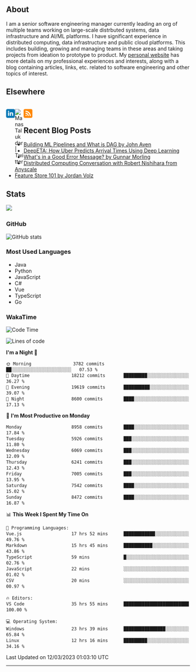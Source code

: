 ## About

I am a senior software engineering manager currently leading an org of multiple teams working on large-scale distrbuted systems, data infrastructure and AI/ML platforms. I have significant experience in distributed computing, data infrastructure and public cloud platforms. This includes building, growing and managing teams in these areas and taking projects from ideation to prototype to product. My [personal website](https://manastalukdar.github.io/) has more details on my professional experiences and interests, along with a blog containing articles, links, etc. related to software engineering and other topics of interest.

## Elsewhere

</br>

<a href="https://www.linkedin.com/in/manastalukdar" target="_blank">
  <img align="left" alt="Manas Talukdar | Linkedin" width="24px" src="https://raw.githubusercontent.com/edent/SuperTinyIcons/master/images/svg/linkedin.svg" />
</a>
<a href="https://www.twitter.com/manastalukdar" target="_blank">
  <img align="left" alt="Manas Talukdar | Twitter" width="24px" src="https://github.com/TheDudeThatCode/TheDudeThatCode/blob/master/Assets/Twitter.svg" />
</a>
<a href="https://manastalukdar.github.io/" target="_blank">
  <img align="left" alt="Manas Talukdar | Website" width="24px" src="https://github.com/edent/SuperTinyIcons/blob/master/images/svg/rss.svg" />
</a>

</br>

## Recent Blog Posts

<!-- BLOG:START -->
- [Building ML Pipelines and What is DAG by John Aven](https://manastalukdar.github.io/blog/2022/03/21/building-ml-pipelines-dag/)
- [DeepETA: How Uber Predicts Arrival Times Using Deep Learning](https://manastalukdar.github.io/blog/2022/03/21/deepeta-uber-predicts-arrival-times-deep-learning/)
- [What&#39;s in a Good Error Message? by Gunnar Morling](https://manastalukdar.github.io/blog/2022/02/11/good-error-message-gunnar-morling/)
- [Distributed Computing Conversation with Robert Nishihara from Anyscale](https://manastalukdar.github.io/blog/2022/01/24/distributed-computing-conversation-robert-nishihara-anyscale/)
- [Feature Store 101 by Jordan Volz](https://manastalukdar.github.io/blog/2022/01/22/feature-store-101-jordan-volz/)
<!-- BLOG:END -->

## Stats

![](https://komarev.com/ghpvc/?username=manastalukdar)

### GitHub

![GitHub stats](https://github-readme-stats.vercel.app/api?username=manastalukdar&show_icons=true&hide_border=true&hide_rank=true&hide_title=true&icon_color=79ff97&text_color=cecac3&bg_color=4d4b4b)

### Most Used Languages

- Java
- Python
- JavaScript
- C#
- Vue
- TypeScript
- Go

<!--
![Top Langs](https://github-readme-stats.vercel.app/api/top-langs/?username=manastalukdar&layout=compact&hide_border=true&hide_title=true&icon_color=79ff97&text_color=cecac3&bg_color=4d4b4b)
-->

### WakaTime

<!--START_SECTION:waka-->
![Code Time](http://img.shields.io/badge/Code%20Time-3%2C445%20hrs%2027%20mins-blue)

![Lines of code](https://img.shields.io/badge/From%20Hello%20World%20I%27ve%20Written-16.5%20million%20lines%20of%20code-blue)

**I'm a Night 🦉** 

```text
🌞 Morning                3782 commits        ██░░░░░░░░░░░░░░░░░░░░░░░   07.53 % 
🌆 Daytime                18212 commits       █████████░░░░░░░░░░░░░░░░   36.27 % 
🌃 Evening                19619 commits       ██████████░░░░░░░░░░░░░░░   39.07 % 
🌙 Night                  8600 commits        ████░░░░░░░░░░░░░░░░░░░░░   17.13 % 
```
📅 **I'm Most Productive on Monday** 

```text
Monday                   8958 commits        ████░░░░░░░░░░░░░░░░░░░░░   17.84 % 
Tuesday                  5926 commits        ███░░░░░░░░░░░░░░░░░░░░░░   11.80 % 
Wednesday                6069 commits        ███░░░░░░░░░░░░░░░░░░░░░░   12.09 % 
Thursday                 6241 commits        ███░░░░░░░░░░░░░░░░░░░░░░   12.43 % 
Friday                   7005 commits        ███░░░░░░░░░░░░░░░░░░░░░░   13.95 % 
Saturday                 7542 commits        ████░░░░░░░░░░░░░░░░░░░░░   15.02 % 
Sunday                   8472 commits        ████░░░░░░░░░░░░░░░░░░░░░   16.87 % 
```


📊 **This Week I Spent My Time On** 

```text
💬 Programming Languages: 
Vue.js                   17 hrs 52 mins      ████████████░░░░░░░░░░░░░   49.76 % 
Markdown                 15 hrs 45 mins      ███████████░░░░░░░░░░░░░░   43.86 % 
TypeScript               59 mins             █░░░░░░░░░░░░░░░░░░░░░░░░   02.76 % 
JavaScript               22 mins             ░░░░░░░░░░░░░░░░░░░░░░░░░   01.02 % 
CSV                      20 mins             ░░░░░░░░░░░░░░░░░░░░░░░░░   00.97 % 

🔥 Editors: 
VS Code                  35 hrs 55 mins      █████████████████████████   100.00 % 

💻 Operating System: 
Windows                  23 hrs 39 mins      ████████████████░░░░░░░░░   65.84 % 
Linux                    12 hrs 16 mins      █████████░░░░░░░░░░░░░░░░   34.16 % 
```


 Last Updated on 12/03/2023 01:03:10 UTC
<!--END_SECTION:waka-->

---

<!--

**manastalukdar/manastalukdar** is a ✨ _special_ ✨ repository because its `README.md` (this file) appears on your GitHub profile.

Here are some ideas to get you started:

- 🔭 I’m currently working on ...
- 🌱 I’m currently learning ...
- 👯 I’m looking to collaborate on ...
- 🤔 I’m looking for help with ...
- 💬 Ask me about ...
- 📫 How to reach me: ...
- 😄 Pronouns: ...
- ⚡ Fun fact: ...
-->
